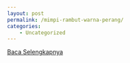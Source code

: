 ```yaml
---
layout: post
permalink: /mimpi-rambut-warna-perang/
categories:
    - Uncategorized
---
```


[Baca Selengkapnya](/01)